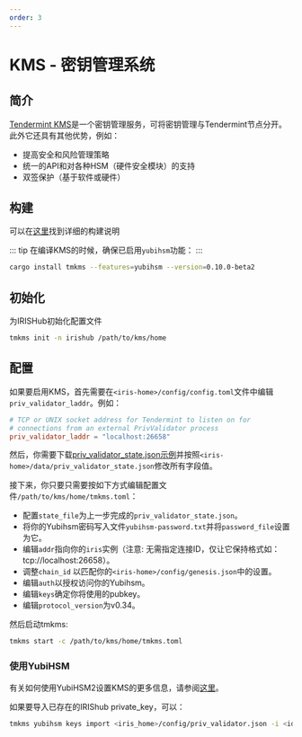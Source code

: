 ```yaml
---
order: 3
---
```


# KMS - 密钥管理系统

## 简介

[Tendermint KMS](https://github.com/iqlusioninc/tmkms)是一个密钥管理服务，可将密钥管理与Tendermint节点分开。此外它还具有其他优势，例如：

- 提高安全和风险管理策略
- 统一的API和对各种HSM（硬件安全模块）的支持
- 双签保护（基于软件或硬件）

## 构建

可以在[这里](https://github.com/iqlusioninc/tmkms#installation)找到详细的构建说明

::: tip
在编译KMS的时候，确保已启用`yubihsm`功能：
:::

```bash
cargo install tmkms --features=yubihsm --version=0.10.0-beta2
```

## 初始化

为IRISHub初始化配置文件

```bash
tmkms init -n irishub /path/to/kms/home
```

## 配置

如果要启用KMS，首先需要在`<iris-home>/config/config.toml`文件中编辑`priv_validator_laddr`。例如：

```toml
# TCP or UNIX socket address for Tendermint to listen on for
# connections from an external PrivValidator process
priv_validator_laddr = "localhost:26658"
```

然后，你需要下载[priv_validator_state.json示例](https://github.com/irisnet/irishub/blob/master/docs/tools/priv_validator_state.json)并按照`<iris-home>/data/priv_validator_state.json`修改所有字段值。

接下来，你只要只需要按如下方式编辑配置文件`/path/to/kms/home/tmkms.toml`：

- 配置`state_file`为上一步完成的`priv_validator_state.json`。
- 将你的Yubihsm密码写入文件`yubihsm-password.txt`并将`password_file`设置为它。
- 编辑`addr`指向你的`iris`实例（注意: 无需指定连接ID，仅让它保持格式如：tcp://localhost:26658）。
- 调整`chain_id` 以匹配你的`<iris-home>/config/genesis.json`中的设置。
- 编辑`auth`以授权访问你的Yubihsm。
- 编辑`keys`确定你将使用的pubkey。
- 编辑`protocol_version`为v0.34。

然后启动tmkms:

```bash
tmkms start -c /path/to/kms/home/tmkms.toml
```

### 使用YubiHSM

有关如何使用YubiHSM2设置KMS的更多信息，请参阅[这里](https://github.com/iqlusioninc/tmkms/blob/master/README.yubihsm.md)。

如果要导入已存在的IRIShub private_key，可以：

```bash
tmkms yubihsm keys import <iris_home>/config/priv_validator.json -i <id> -t json -c /path/to/kms/home/tmkms.toml
```

